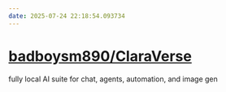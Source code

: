 ```yaml
---
date: 2025-07-24 22:18:54.093734
---
```


# [badboysm890/ClaraVerse](https://github.com/badboysm890/ClaraVerse)

fully local AI suite for chat, agents, automation, and image gen